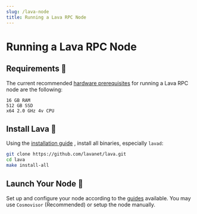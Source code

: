 ```yaml
---
slug: /lava-node
title: Running a Lava RPC Node
---
```


# Running a Lava RPC Node

## Requirements 📄 

The current recommended [hardware prerequisites](/reqs) for running a Lava RPC node are the following: 

```
16 GB RAM
512 GB SSD
x64 2.0 GHz 4v CPU 
```

## Install Lava 🌋

Using the [installation guide](../../validator/lava-nodes/mainnet/jain-mainnet-manual-cosmivisor) , install all binaries, especially `lavad`:

```bash
git clone https://github.com/lavanet/lava.git
cd lava
make install-all
```

## Launch Your Node 🚀

Set up and configure your node according to the [guides](/testnet) available.
You may use `Cosmovisor` (Recommended) or setup the node manually.